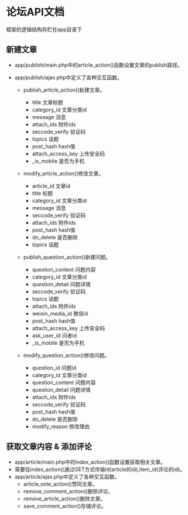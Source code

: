# 论坛API文档

框架的逻辑结构存贮在app目录下

## 新建文章

- app/publish/main.php中的article_action()函数设置文章的publish路径。
- app/publish/ajax.php中定义了各种交互函数。

    - publish_article_action()新建文章。
        - title 文章标题
        - category_id 文章分类id
        - message 消息
        - attach_ids 附件ids
        - seccode_verify 验证码
        - topics 话题
        - post_hash hash值
        - attach_access_key 上传安全码
        - _is_mobile 是否为手机

    - modify_article_action()修改文章。
        - article_id 文章id
        - title 标题
        - category_id 文章分类id
        - message 消息
        - seccode_verify 验证码
        - attach_ids 附件ids
        - post_hash hash值
        - do_delete 是否删除
        - topics 话题

    - publish_question_action()新建问题。
        - question_content 问题内容
        - category_id 文章分类id
        - question_detail 问题详情
        - seccode_verify 验证码
        - topics 话题
        - attach_ids 附件ids
        - weixin_media_id 微信id
        - post_hash hash值
        - attach_access_key 上传安全码
        - ask_user_id 问者id
        - _is_mobile 是否为手机

    - modify_question_action()修改问题。
        - question_id 问题id
        - category_id 文章分类id
        - question_content 问题内容
        - question_detail 问题详情
        - attach_ids 附件ids
        - seccode_verify 验证码
        - post_hash hash值
        - do_delete 是否删除
        - modify_reason 修改理由

## 获取文章内容 & 添加评论

- app/article/main.php中的index_action()函数设置获取相关文章。
- 需要往index_action()通过GET方式传输id(article的id),item_id(评论的id)。
- app/article/ajax.php中定义了各种交互函数。
    - article_vote_action()赞同文章。
    - remove_comment_action()删除评论。
    - remove_article_action()删除文章。
    - save_comment_action()存储评论。